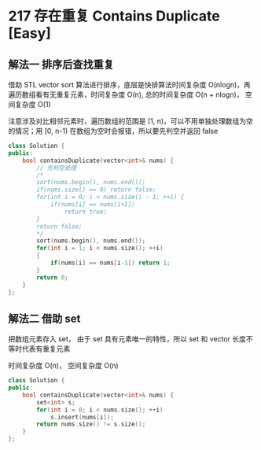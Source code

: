 # 217 存在重复 Contains Duplicate [Easy]



## 解法一 排序后查找重复

借助 STL vector sort 算法进行排序，底层是快排算法时间复杂度 O(nlogn)，再遍历数组看有无重复元素，时间复杂度 O(n),  总的时间复杂度 O(n + nlogn)， 空间复杂度 O(1)

注意涉及对比相邻元素时，遍历数组的范围是 [1, n)，可以不用单独处理数组为空的情况；用 [0, n-1) 在数组为空时会报错，所以要先判空并返回 false

```c++
class Solution {
public:
    bool containsDuplicate(vector<int>& nums) {
        // 先判空处理
        /*
        sort(nums.begin(), nums.end());
        if(nums.size() == 0) return false;
        for(int i = 0; i < nums.size() - 1; ++i) {
            if(nums[i] == nums[i+1])
                return true;
        }    
        return false;
        */
        sort(nums.begin(), nums.end());
        for(int i = 1; i < nums.size(); ++i)
        {
            if(nums[i] == nums[i-1]) return 1;
        }
        return 0;
    }
};
```



## 解法二 借助 set

把数组元素存入 set， 由于 set 具有元素唯一的特性，所以 set 和 vector 长度不等时代表有重复元素

时间复杂度 O(n)， 空间复杂度 O(n)

```c++
class Solution {
public:
    bool containsDuplicate(vector<int>& nums) {
        set<int> s;
        for(int i = 0; i < nums.size(); ++i)
            s.insert(nums[i]);
        return nums.size() != s.size();
    }
};
```

